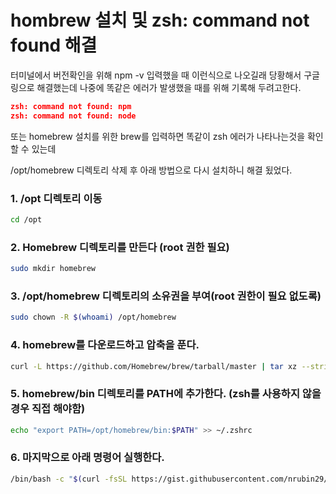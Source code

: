 # hombrew 설치 및 zsh: command not found 해결

터미널에서 버전확인을 위해 npm -v 입력했을 때 이런식으로 나오길래 당황해서 구글링으로 해결했는데 나중에 똑같은 에러가 발생했을 때를 위해 기록해 두려고한다.

```json
zsh: command not found: npm
zsh: command not found: node
```

또는 homebrew 설치를 위한 brew를 입력하면 똑같이 zsh 에러가 나타나는것을 확인할 수 있는데

/opt/homebrew 디렉토리 삭제 후 아래 방법으로 다시 설치하니 해결 됬었다.

### 1. /opt 디렉토리 이동

```bash
cd /opt
```

### 2. Homebrew 디렉토리를 만든다 (root 권한 필요)

```bash
sudo mkdir homebrew
```

### 3. /opt/homebrew 디렉토리의 소유권을 부여(root 권한이 필요 없도록)

```bash
sudo chown -R $(whoami) /opt/homebrew
```

### 4. homebrew를 다운로드하고 압축을 푼다.

```bash
curl -L https://github.com/Homebrew/brew/tarball/master | tar xz --strip 1 -C homebrew
```

### 5. homebrew/bin 디렉토리를 PATH에 추가한다. (zsh를 사용하지 않을 경우 직접 해야함)

```bash
echo "export PATH=/opt/homebrew/bin:$PATH" >> ~/.zshrc
```

### 6. 마지막으로 아래 명령어 실행한다.

```bash
/bin/bash -c "$(curl -fsSL https://gist.githubusercontent.com/nrubin29/bea5aa83e8dfa91370fe83b62dad6dfa/raw/48f48f7fef21abb308e129a80b3214c2538fc611/homebrew_m1.sh)"
```